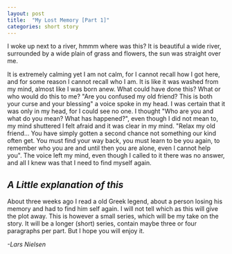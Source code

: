 ```yaml
---
layout: post
title:  "My Lost Memory [Part 1]"
categories: short story
---
```

I woke up next to a river, hmmm where was this? It is beautiful a wide river, surrounded by a wide plain of grass and flowers, the sun was straight over me.

It is extremely calming yet I am not calm, for I cannot recall how I got here, and for some reason I cannot recall who I am. It is like it was washed from my mind, almost like I was born anew.
What could have done this? What or who would do this to me? "Are you confused my old friend? This is both your curse and your blessing" a voice spoke in my head. I was certain that it was only
in my head, for I could see no one. I thought "Who are you and what do you mean? What has happened?", even though I did not mean to, my mind shuttered I felt afraid and it was clear in my mind.
"Relax my old friend... You have simply gotten a second chance not something our kind often get. You must find your way back, you must learn to be you again, to remember who you are and until
then you are alone, even I cannot help you". The voice left my mind, even though I called to it there was no answer, and all I knew was that I need to find myself again.

## _A Little explanation of this_

About three weeks ago I read a old Greek legend, about a person losing his memory and had to find him self again. I will not tell which as this will give the plot away. This is however a small series,
which will be my take on the story. It will be a longer (short) series, contain maybe three or four paragraphs per part. But I hope you will enjoy it.

_-Lars Nielsen_
